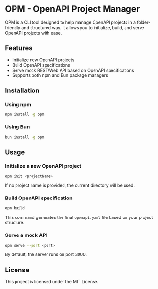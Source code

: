 
# OPM - OpenAPI Project Manager

OPM is a CLI tool designed to help manage OpenAPI projects in a folder-friendly and structured way. It allows you to initialize, build, and serve OpenAPI projects with ease.

## Features

- Initialize new OpenAPI projects
- Build OpenAPI specifications
- Serve mock REST/Web API based on OpenAPI specifications
- Supports both npm and Bun package managers

## Installation

### Using npm

```bash
npm install -g opm
```

### Using Bun

```bash
bun install -g opm
```

## Usage

### Initialize a new OpenAPI project

```bash
opm init <projectName>
```

If no project name is provided, the current directory will be used.

### Build OpenAPI specification

```bash
opm build
```

This command generates the final `openapi.yaml` file based on your project structure.

### Serve a mock API

```bash
opm serve --port <port>
```

By default, the server runs on port 3000.


## License

This project is licensed under the MIT License.
